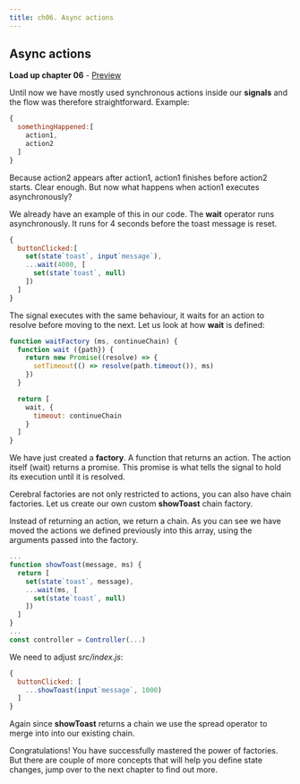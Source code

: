```yaml
---
title: ch06. Async actions
---
```


## Async actions

**Load up chapter 06** - [Preview](06)

Until now we have mostly used synchronous actions inside our **signals** and the flow was therefore straightforward. Example:

```js
{
  somethingHappened:[
    action1,
    action2
  ]
}
```
Because action2 appears after action1, action1 finishes before action2 starts. Clear enough. But now what happens when action1 executes asynchronously?

We already have an example of this in our code. The **wait** operator runs asynchronously. It runs for 4 seconds before the toast message is reset.

```js
{
  buttonClicked:[
    set(state`toast`, input`message`),
    ...wait(4000, [
      set(state`toast`, null)
    ])
  ]
}
```

The signal executes with the same behaviour, it waits for an action to resolve before moving to the next. Let us look at how **wait** is defined:

```js
function waitFactory (ms, continueChain) {
  function wait ({path}) {
    return new Promise((resolve) => {
      setTimeout(() => resolve(path.timeout()), ms)
    })
  }

  return [
    wait, {
      timeout: continueChain
    }
  ]
}
```

We have just created a **factory**. A function that returns an action. The action itself (wait) returns a promise. This promise is what tells the signal to hold its execution until it is resolved.

Cerebral factories are not only restricted to actions, you can also have chain factories. Let us create our own custom **showToast** chain factory.

Instead of returning an action, we return a chain. As you can see we have moved the actions we defined previously into this array, using the arguments passed into the factory.

```js
...
function showToast(message, ms) {
  return [
    set(state`toast`, message),
    ...wait(ms, [
      set(state`toast`, null)
    ])
  ]
}
...
const controller = Controller(...)
```

We need to adjust *src/index.js*:
```js
{
  buttonClicked: [
    ...showToast(input`message`, 1000)
  ]
}
```

Again since **showToast** returns a chain we use the spread operator to merge into into our existing chain.

Congratulations! You have successfully mastered the power of factories. But there are couple of more concepts that will help you define state changes, jump over to the next chapter to find out more.
